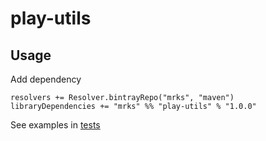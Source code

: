 # play-utils

## Usage

Add dependency
```
resolvers += Resolver.bintrayRepo("mrks", "maven")
libraryDependencies += "mrks" %% "play-utils" % "1.0.0"
```

See examples in [tests](src/test)
